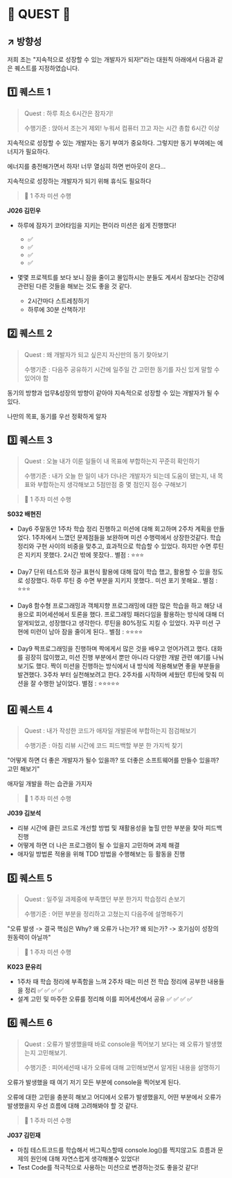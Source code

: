 # 🤔 QUEST 🤔

## ↗️ 방향성

저희 조는 "지속적으로 성장할 수 있는 개발자가 되자!"라는 대원칙 아래에서 다음과 같은 퀘스트를 지정하였습니다.

## 1️⃣ 퀘스트 1

> Quest : 하루 최소 6시간은 잠자기!
>
> 수행기준 : 앉아서 조는거 제외! 누워서 컴퓨터 끄고 자는 시간 총합 6시간 이상

지속적으로 성장할 수 있는 개발자는 동기 부여가 중요하다. 그렇지만 동기 부여에는 에너지가 필요하다.

에너지를 충전해가면서 하자! 너무 열심히 하면 번아웃이 온다...

지속적으로 성장하는 개발자가 되기 위해 휴식도 필요하다

> 🧘 1 주차 미션 수행

**J026 김민우**

- 하루에 잠자기 코어타임을 지키는 편이라 미션은 쉽게 진행했다!

  - ✅
  - ✅
  - ✅
  - ✅

- 몇몇 프로젝트를 보다 보니 잠을 줄이고 몰입하시는 분들도 계셔서 잠보다는 건강에 관련된 다른 것들을 해보는 것도 좋을 것 같다.
  - 2시간마다 스트레칭하기
  - 하루에 30분 산책하기!

## 2️⃣ 퀘스트 2

> Quest : 왜 개발자가 되고 싶은지 자신만의 동기 찾아보기
>
> 수행기준 : 다음주 공유하기 시간에 일주일 간 고민한 동기를 자신 있게 말할 수 있어야 함

동기의 방향과 업무&성장의 방향이 같아야 지속적으로 성장할 수 있는 개발자가 될 수 있다.

나만의 목표, 동기를 우선 정확하게 알자

## 3️⃣ 퀘스트 3

> Quest : 오늘 내가 이룬 일들이 내 목표에 부합하는지 꾸준히 확인하기
>
> 수행기준 : 내가 오늘 한 일이 내가 더나은 개발자가 되는데 도움이 됐는지, 내 목표와 부합하는지 생각해보고 5점만점 중 몇 점인지 점수 구해보기

> 🧘 1 주차 미션 수행

**S032 배현진**
- Day6
주말동안 1주차 학습 정리 진행하고 미션에 대해 회고하며 2주차 계획을 만들었다. 1주차에서 느꼈던 문제점들을 보완하며 미션 수행력에서 상장한것같다. 학습 정리와 구현 사이의 비중을 맞추고, 효과적으로 학습할 수 있었다. 하지만 수면 루틴은 지키지 못했다. 2시간 밖에 못잤다..
별점 : ⭐️⭐️⭐️

- Day7
단위 테스트와 정규 표현식 활용에 대해 많이 학습 했고, 활용할 수 있을 정도로 성장했다. 하루 루틴 중 수면 부분을 지키지 못했다.. 미션 포기 못해요..
별점 : ⭐️⭐️⭐️

- Day8
함수형 프로그래밍과 객체지향 프로그래밍에 대한 많은 학습을 하고 해당 내용으로 피어세션에서 토론을 했다. 프로그래밍 패러다임을 활용하는 방식에 대해 더 알게되었고, 성장했다고 생각한다. 루틴을 80%정도 지킬 수 있었다. 자꾸 미션 구현에 미련이 남아 잠을 줄이게 된다..
별점 : ⭐️⭐️⭐️⭐️

- Day9
짝프로그래밍을 진행하며 짝에게서 많은 것을 배우고 얻어가려고 했다. 대화를 굉장히 많이했고, 미션 진행 부분에서 뿐만 아니라 다양한 개발 관련 얘기를 나눠보기도 했다. 짝이 미션을 진행하는 방식에서 내 방식에 적용해보면 좋을 부분들을 발견했다. 3주차 부터 실천해보려고 한다. 2주차를 시작하며 세웠던 루틴에 맞춰 미션을 잘 수행한 날이었다.
별점 : ⭐️⭐️⭐️⭐️⭐️

## 4️⃣ 퀘스트 4

> Quest : 내가 작성한 코드가 애자일 개발론에 부합하는지 점검해보기
>
> 수행기준 : 아침 리뷰 시간에 코드 피드백할 부분 한 가지씩 찾기

"어떻게 하면 더 좋은 개발자가 될수 있을까? 또 더좋은 소프트웨어를 만들수 있을까? 고민 해보기"

애자일 개발을 하는 습관을 가지자

> 🧘 1 주차 미션 수행

**J039 김보석**

- 리뷰 시간에 클린 코드로 개선할 방법 및 재활용성을 높힐 만한 부분을 찾아 피드백 진행
- 어떻게 하면 더 나은 프로그램이 될 수 있을지 고민하며 과제 해결
- 애자일 방법론 적용을 위해 TDD 방법을 수행해보는 등 활동을 진행

## 5️⃣ 퀘스트 5

> Quest : 일주일 과제중에 부족했던 부분 한가지 학습정리 손보기
>
> 수행기준 : 어떤 부분을 정리하고 고쳤는지 다음주에 설명해주기

"오류 발생 -> 결국 핵심은 Why? 왜 오류가 나는가? 왜 되는가? -> 호기심이 성장의 원동력이 아닐까"

> 🧘 1 주차 미션 수행

**K023 문유리**

- 1주차 때 학습 정리에 부족함을 느껴 2주차 때는 미션 전 학습 정리에 공부한 내용들을 정리 ✅ ✅ ✅ ✅
- 설계 고민 및 마주한 오류를 정리해 이를 피어세션에서 공유 ✅ ✅ ✅ ✅

## 6️⃣ 퀘스트 6

> Quest : 오류가 발생했을때 바로 console을 찍어보기 보다는 왜 오류가 발생했는지 고민해보기.
>
> 수행기준 : 피어세션때 내가 오류에 대해 고민해보면서 알게된 내용을 설명하기

오류가 발생했을 때 여기 저기 모든 부분에 console을 찍어보게 된다.

오류에 대한 고민을 충분히 해보고 어디에서 오류가 발생했을지, 어떤 부분에서 오류가 발생했을지 우선 흐름에 대해 고려해봐야 할 것 같다.

> 🧘 1 주차 미션 수행

**J037 김민재**

- 마침 테스트코드를 학습해서 버그픽스할때 console.log()를 찍지않고도 흐름과 문제의 원인에 대해 자연스럽게 생각해볼수 있었다!
- Test Code를 적극적으로 사용하는 미션으로 변경하는것도 좋을것 같다!
